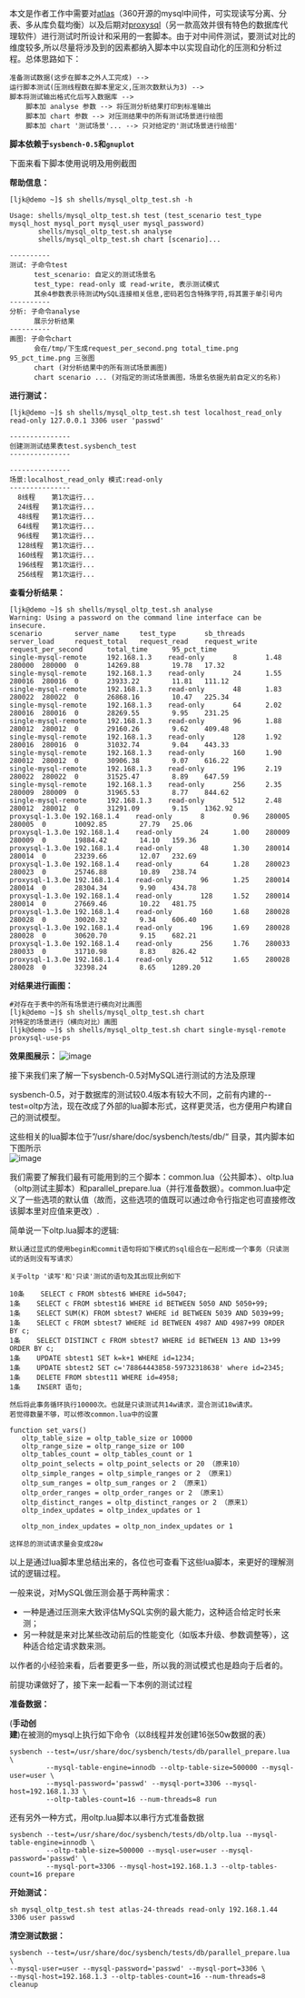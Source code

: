 本文是作者工作中需要对[atlas](https://github.com/Qihoo360/Atlas)（360开源的mysql中间件，可实现读写分离、分表、多从库负载均衡）以及后期对[proxysql](https://github.com/sysown/proxysql/)（另一款高效并很有特色的数据库代理软件）进行测试时所设计和采用的一套脚本。由于对中间件测试，要测试对比的维度较多,所以尽量将涉及到的因素都纳入脚本中以实现自动化的压测和分析过程。总体思路如下：
```
准备测试数据(这步在脚本之外人工完成) --> 
运行脚本测试(压测线程数在脚本里定义,压测次数默认为3) --> 
脚本将测试输出格式化后写入数据库 -->
	脚本加 analyse 参数 --> 将压测分析结果打印到标准输出
	脚本加 chart 参数 --> 对压测结果中的所有测试场景进行绘图
	脚本加 chart '测试场景'... --> 只对给定的'测试场景进行绘图'
```

**脚本依赖于`sysbench-0.5`和`gnuplot`**

下面来看下脚本使用说明及用例截图

**帮助信息：**
```
[ljk@demo ~]$ sh shells/mysql_oltp_test.sh -h

Usage: shells/mysql_oltp_test.sh test (test_scenario test_type mysql_host mysql_port mysql_user mysql_password)
       shells/mysql_oltp_test.sh analyse
       shells/mysql_oltp_test.sh chart [scenario]...

----------
测试: 子命令test
      test_scenario: 自定义的测试场景名
      test_type: read-only 或 read-write, 表示测试模式
      其余4参数表示待测试MySQL连接相关信息,密码若包含特殊字符,将其置于单引号内
----------
分析: 子命令analyse
      展示分析结果
----------
画图: 子命令chart
      会在/tmp/下生成request_per_second.png total_time.png 95_pct_time.png 三张图
      chart (对分析结果中的所有测试场景画图)
      chart scenario ... (对指定的测试场景画图，场景名依据先前自定义的名称)

```

**进行测试：**
```
[ljk@demo ~]$ sh shells/mysql_oltp_test.sh test localhost_read_only  read-only 127.0.0.1 3306 user 'passwd'

---------------
创建测测试结果表test.sysbench_test
---------------

---------------
场景:localhost_read_only 模式:read-only
---------------
  8线程    第1次运行...
  24线程   第1次运行...
  48线程   第1次运行...
  64线程   第1次运行...
  96线程   第1次运行...
  128线程  第1次运行...
  160线程  第1次运行...
  196线程  第1次运行...
  256线程  第1次运行...
```

**查看分析结果：**
```
[ljk@demo ~]$ sh shells/mysql_oltp_test.sh analyse
Warning: Using a password on the command line interface can be insecure.
scenario        server_name     test_type       sb_threads      server_load     request_total   request_read    request_write   request_per_second      total_time      95_pct_time
single-mysql-remote     192.168.1.3    read-only       8       1.48    280000  280000  0       14269.88        19.78   17.32
single-mysql-remote     192.168.1.3    read-only       24      1.55    280016  280016  0       23933.22        11.81   111.12
single-mysql-remote     192.168.1.3    read-only       48      1.83    280022  280022  0       26868.16        10.47   225.34
single-mysql-remote     192.168.1.3    read-only       64      2.02    280016  280016  0       28269.55        9.95    231.25
single-mysql-remote     192.168.1.3    read-only       96      1.88    280012  280012  0       29160.26        9.62    409.48
single-mysql-remote     192.168.1.3    read-only       128     1.92    280016  280016  0       31032.74        9.04    443.33
single-mysql-remote     192.168.1.3    read-only       160     1.90    280012  280012  0       30906.38        9.07    616.22
single-mysql-remote     192.168.1.3    read-only       196     2.19    280022  280022  0       31525.47        8.89    647.59
single-mysql-remote     192.168.1.3    read-only       256     2.35    280009  280009  0       31965.53        8.77    844.62
single-mysql-remote     192.168.1.3    read-only       512     2.48    280012  280012  0       31291.09        9.15    1362.92
proxysql-1.3.0e 192.168.1.4    read-only       8       0.96    280005  280005  0       10092.85        27.79   25.06
proxysql-1.3.0e 192.168.1.4    read-only       24      1.00    280009  280009  0       19884.42        14.10   159.36
proxysql-1.3.0e 192.168.1.4    read-only       48      1.30    280014  280014  0       23239.66        12.07   232.69
proxysql-1.3.0e 192.168.1.4    read-only       64      1.28    280023  280023  0       25746.88        10.89   238.74
proxysql-1.3.0e 192.168.1.4    read-only       96      1.25    280014  280014  0       28304.34        9.90    434.78
proxysql-1.3.0e 192.168.1.4    read-only       128     1.52    280014  280014  0       27669.46        10.22   481.75
proxysql-1.3.0e 192.168.1.4    read-only       160     1.68    280028  280028  0       30020.32        9.34    606.40
proxysql-1.3.0e 192.168.1.4    read-only       196     1.69    280028  280028  0       30620.70        9.15    682.21
proxysql-1.3.0e 192.168.1.4    read-only       256     1.76    280033  280033  0       31710.98        8.83    826.42
proxysql-1.3.0e 192.168.1.4    read-only       512     1.65    280028  280028  0       32398.24        8.65    1289.20
```

**对结果进行画图：**
```
#对存在于表中的所有场景进行横向对比画图
[ljk@demo ~]$ sh shells/mysql_oltp_test.sh chart
对特定的场景进行（横向对比）画图
[ljk@demo ~]$ sh shells/mysql_oltp_test.sh chart single-mysql-remote proxysql-use-ps
```

**效果图展示：**
![image](http://s2.51cto.com/wyfs02/M02/88/EC/wKioL1gA-33y64FqAAAfUIYcEh0352.png)

接下来我们来了解一下sysbench-0.5对MySQL进行测试的方法及原理

sysbench-0.5，对于数据库的测试较0.4版本有较大不同，之前有内建的--test=oltp方法，现在改成了外部的lua脚本形式，这样更灵活，也方便用户构建自己的测试模型。

这些相关的lua脚本位于”/usr/share/doc/sysbench/tests/db/“ 目录，其内脚本如下图所示  
![image](http://s2.51cto.com/wyfs02/M01/7C/BD/wKiom1bW8M-yS4DpAAAoCWAEXJI478.png)

我们需要了解我们最有可能用到的三个脚本：common.lua（公共脚本）、oltp.lua（oltp测试主脚本）和parallel_prepare.lua（并行准备数据）。common.lua中定义了一些选项的默认值（故而，这些选项的值既可以通过命令行指定也可直接修改该脚本里对应值来更改）.

简单说一下oltp.lua脚本的逻辑:
```
默认通过显式的使用begin和commit语句将如下模式的sql组合在一起形成一个事务（只读测试的话则没有写请求）

关于oltp '读写'和'只读'测试的语句及其出现比例如下

10条    SELECT c FROM sbtest6 WHERE id=5047;
1条    SELECT c FROM sbtest16 WHERE id BETWEEN 5050 AND 5050+99;
1条    SELECT SUM(K) FROM sbtest7 WHERE id BETWEEN 5039 AND 5039+99;
1条    SELECT c FROM sbtest7 WHERE id BETWEEN 4987 AND 4987+99 ORDER BY c;
1条    SELECT DISTINCT c FROM sbtest7 WHERE id BETWEEN 13 AND 13+99 ORDER BY c;
1条    UPDATE sbtest1 SET k=k+1 WHERE id=1234;
1条    UPDATE sbtest2 SET c='78864443858-59732318638' where id=2345;
1条    DELETE FROM sbtest11 WHERE id=4958;
1条    INSERT 语句;

然后将此事务循环执行10000次。也就是只读测试共14w请求，混合测试18w请求。
若觉得数量不够，可以修改common.lua中的设置

function set_vars()
   oltp_table_size = oltp_table_size or 10000
   oltp_range_size = oltp_range_size or 100
   oltp_tables_count = oltp_tables_count or 1
   oltp_point_selects = oltp_point_selects or 20 （原来10）
   oltp_simple_ranges = oltp_simple_ranges or 2 （原来1）
   oltp_sum_ranges = oltp_sum_ranges or 2 （原来1）
   oltp_order_ranges = oltp_order_ranges or 2 （原来1）
   oltp_distinct_ranges = oltp_distinct_ranges or 2 （原来1）
   oltp_index_updates = oltp_index_updates or 1

   oltp_non_index_updates = oltp_non_index_updates or 1

这样总的测试请求量会变成28w
```
以上是通过lua脚本里总结出来的，各位也可查看下这些lua脚本，来更好的理解测试的逻辑过程。

一般来说，对MySQL做压测会基于两种需求：

- 一种是通过压测来大致评估MySQL实例的最大能力，这种适合给定时长来测；
- 另一种就是来对比某些改动前后的性能变化（如版本升级、参数调整等），这种适合给定请求数来测。

以作者的小经验来看，后者要更多一些，所以我的测试模式也是趋向于后者的。

前提功课做好了，接下来一起看一下本例的测试过程

**准备数据：**

(**手动创建**)在被测的mysql上执行如下命令（以8线程并发创建16张50w数据的表）
```
sysbench --test=/usr/share/doc/sysbench/tests/db/parallel_prepare.lua \
         --mysql-table-engine=innodb --oltp-table-size=500000 --mysql-user=user \
         --mysql-password='passwd' --mysql-port=3306 --mysql-host=192.168.1.33 \
         --oltp-tables-count=16 --num-threads=8 run
```
还有另外一种方式，用oltp.lua脚本以串行方式准备数据
```
sysbench --test=/usr/share/doc/sysbench/tests/db/oltp.lua --mysql-table-engine=innodb \
         --oltp-table-size=500000 --mysql-user=user --mysql-password='passwd' \
         --mysql-port=3306 --mysql-host=192.168.1.3 --oltp-tables-count=16 prepare
```

**开始测试：**
```
sh mysql_oltp_test.sh test atlas-24-threads read-only 192.168.1.44 3306 user passwd
```

**清空测试数据：**
```
sysbench --test=/usr/share/doc/sysbench/tests/db/parallel_prepare.lua \
--mysql-user=user --mysql-password='passwd' --mysql-port=3306 \
--mysql-host=192.168.1.3 --oltp-tables-count=16 --num-threads=8 cleanup
```
